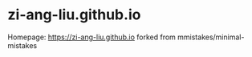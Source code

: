 # zi-ang-liu.github.io
Homepage: https://zi-ang-liu.github.io 
forked from mmistakes/minimal-mistakes
